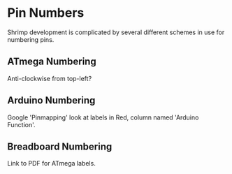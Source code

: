 # Pin Numbers

Shrimp development is complicated by several different schemes in use for numbering pins. 

## ATmega Numbering

Anti-clockwise from top-left?

## Arduino Numbering

Google 'Pinmapping' look at labels in Red, column named 'Arduino Function'.

## Breadboard Numbering

Link to PDF for ATmega labels.

<!-- DRAFT -->